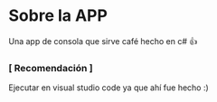 # Sobre la APP
Una app de consola que sirve café hecho en c# 👍 

### [ Recomendación ]
Ejecutar en visual studio code ya que ahí fue hecho :)
